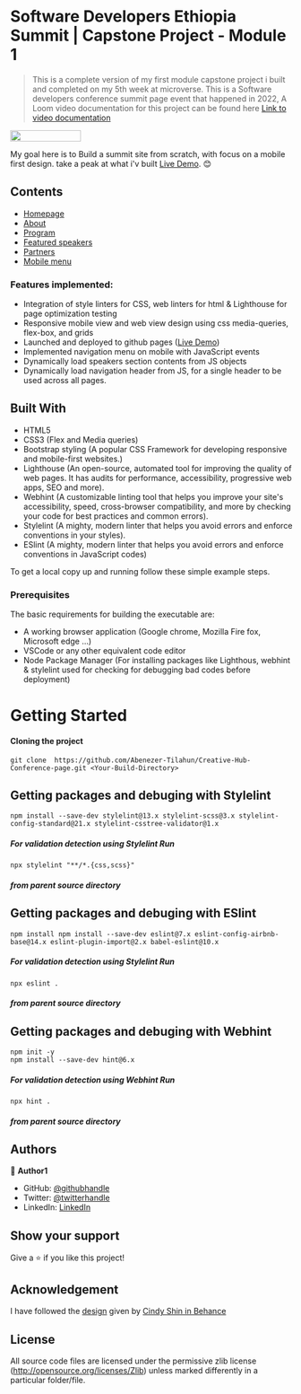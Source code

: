 # Software Developers Ethiopia Summit | Capstone Project - Module 1

> This is a complete version of my first module capstone project i built and completed on my 5th week at microverse. This is a Software developers conference summit page event that happened in 2022, A Loom video documentation for this project can be found here [Link to video documentation](https://www.loom.com/share/939894ce7136466cb4c183a865442740) 

<p style="display: flex; align-items: start; gap: 10px">
  <img src="Design/images/Project-screenshoot.gif" width="50%" />
</p>

My goal here is to Build a summit site from scratch, with focus on a mobile first design. take a peak at what i'v built [Live Demo]( https://abenezer-tilahun.github.io/Creative-Hub-Conference-page/). 😊

## Contents

* [Homepage](#homepage)
* [About](#About)
* [Program](#program)
* [Featured speakers](#speakers)
* [Partners](#partners)
* [Mobile menu](#mobile)


### Features implemented:
* Integration of style linters for CSS, web linters for html & Lighthouse for page optimization testing
* Responsive mobile view and web view design using css media-queries, flex-box, and grids
* Launched and deployed to github pages ([Live Demo]( https://abenezer-tilahun.github.io/Creative-Hub-Conference-page/))
* Implemented navigation menu on mobile with JavaScript events
* Dynamically load speakers section contents from JS objects
* Dynamically load navigation header from JS, for a single header to be used across all pages.

## Built With
- HTML5
- CSS3 (Flex and Media queries)
- Bootstrap styling (A popular CSS Framework for developing responsive and mobile-first websites.)
- Lighthouse (An open-source, automated tool for improving the quality of web pages. It has audits for performance, accessibility, progressive web apps, SEO and more).
- Webhint (A customizable linting tool that helps you improve your site's accessibility, speed, cross-browser compatibility, and more by checking your code for best practices and common errors).
- Stylelint (A mighty, modern linter that helps you avoid errors and enforce conventions in your styles).
- ESlint (A mighty, modern linter that helps you avoid errors and enforce conventions in JavaScript codes)

To get a local copy up and running follow these simple example steps.

### Prerequisites
The basic requirements for building the executable are:
* A working browser application (Google chrome, Mozilla Fire fox, Microsoft edge ...)
* VSCode or any other equivalent code editor
* Node Package Manager (For installing packages like Lighthous, webhint & stylelint used for checking for debugging bad codes before deployment)

# Getting Started

#### Cloning the project
```
git clone  https://github.com/Abenezer-Tilahun/Creative-Hub-Conference-page.git <Your-Build-Directory>
```

## Getting packages and debuging with Stylelint
```
npm install --save-dev stylelint@13.x stylelint-scss@3.x stylelint-config-standard@21.x stylelint-csstree-validator@1.x
```
##### For validation detection using Stylelint Run
```
npx stylelint "**/*.{css,scss}"
```
##### from parent source directory

## Getting packages and debuging with ESlint
```
npm install npm install --save-dev eslint@7.x eslint-config-airbnb-base@14.x eslint-plugin-import@2.x babel-eslint@10.x
```
##### For validation detection using Stylelint Run
```
npx eslint .
```
##### from parent source directory

## Getting packages and debuging with Webhint
```
npm init -y
npm install --save-dev hint@6.x
```
##### For validation detection using Webhint Run
```
npx hint .
```
##### from parent source directory

## Authors

👤 **Author1**

- GitHub: [@githubhandle](https://github.com/Abenezer-Tilahun)
- Twitter: [@twitterhandle](https://twitter.com/AbenezerTilah11)
- LinkedIn: [LinkedIn](linkedin.com/in/abenezer-tilahun-4b4b43137)

## Show your support

Give a ⭐️ if you like this project!

## Acknowledgement
I have followed the [design](https://www.behance.net/gallery/29845175/CC-Global-Summit-2015) given by [Cindy Shin in Behance](https://www.behance.net/adagio07)

## License
All source code files are licensed under the permissive zlib license
(http://opensource.org/licenses/Zlib) unless marked differently in a particular folder/file.

